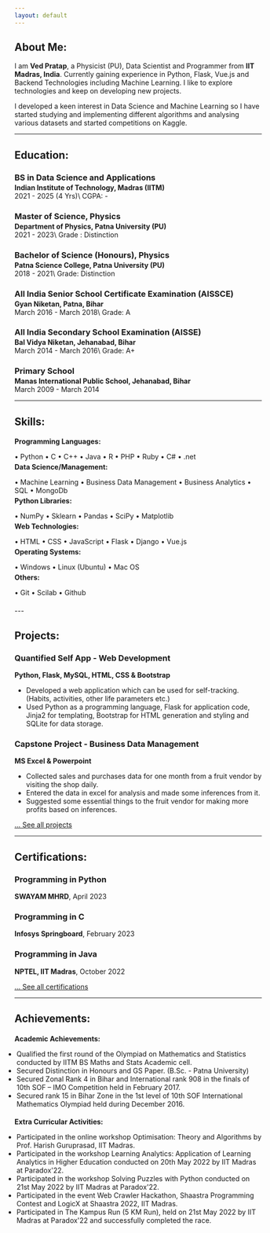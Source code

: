 ```yaml
---
layout: default
---
```


## About Me:

I am **Ved Pratap**, a Physicist (PU), Data Scientist and Programmer from **IIT Madras, India**. Currently gaining experience in Python, Flask, Vue.js and Backend Technologies including Machine Learning. I like to explore technologies and keep on developing new projects.

I developed a keen interest in Data Science and  Machine Learning so I have started studying and implementing different algorithms and analysing various datasets and started competitions on Kaggle.

---

## Education:

<h3 style="margin-bottom:2px;">BS in Data Science and Applications</h3>
<h4 style="margin:0;">Indian Institute of Technology, Madras (IITM)</h4>
2021 - 2025 (4 Yrs)\
CGPA: -

<h3 style="margin-bottom:2px;">Master of Science, Physics</h3>
<h4 style="margin:0;">Department of Physics, Patna University (PU)</h4>
2021 - 2023\
Grade : Distinction

<h3 style="margin-bottom:2px;">Bachelor of Science (Honours), Physics</h3>
<h4 style="margin:0;">Patna Science College, Patna University (PU)</h4>
2018 - 2021\
Grade: Distinction

<h3 style="margin-bottom:2px;">All India Senior School Certificate Examination (AISSCE)</h3>
<h4 style="margin:0;">Gyan Niketan, Patna, Bihar</h4>
March 2016 - March 2018\
Grade: A

<h3 style="margin-bottom:2px;">All India Secondary School Examination (AISSE)</h3>
<h4 style="margin:0;">Bal Vidya Niketan, Jehanabad, Bihar</h4>
March 2014 - March 2016\
Grade: A+

<h3 style="margin-bottom:2px;">Primary School</h3>
<h4 style="margin:0;">Manas International Public School, Jehanabad, Bihar</h4>
March 2009 - March 2014

---

## Skills:

<h4 style="margin-bottom:2px;">Programming Languages:</h4>
<p style="margin-bottom:4px;">&#x2022; Python &#x2022; C &#x2022; C++ &#x2022; Java &#x2022; R &#x2022; PHP &#x2022; Ruby &#x2022; C# &#x2022; .net</p>

<h4 style="margin-bottom:2px; margin-top:2px;">Data Science/Management:</h4>
<p style="margin-bottom:4px;">&#x2022; Machine Learning &#x2022; Business Data Management &#x2022; Business Analytics &#x2022; SQL &#x2022; MongoDb</p>

<h4 style="margin-bottom:2px; margin-top:2px;">Python Libraries:</h4>
<p style="margin-bottom:4px;">&#x2022; NumPy &#x2022; Sklearn &#x2022; Pandas &#x2022; SciPy &#x2022; Matplotlib</p>

<h4 style="margin-bottom:2px; margin-top:2px;">Web Technologies:</h4>
<p style="margin-bottom:4px;">&#x2022; HTML &#x2022; CSS &#x2022; JavaScript &#x2022; Flask &#x2022; Django &#x2022; Vue.js </p>

<h4 style="margin-bottom:2px; margin-top:2px;">Operating Systems:</h4>
<p style="margin-bottom:4px;">&#x2022; Windows &#x2022; Linux (Ubuntu) &#x2022; Mac OS</p>

<h4 style="margin-bottom:2px; margin-top:2px;">Others:</h4>
<p style="margin-bottom:20px;">&#x2022; Git &#x2022; Scilab &#x2022; Github</p>
<!---
---

## Professional Experience:

<h3 style="margin-bottom:2px;">Open Financial Technologies Pvt. Ltd.</h3>
<p style="margin:0;"><b>Software Developer Engineer</b><br>
September 2022 - Present</p>
<ul style="margin-left: -1.4em;">
  <li>Working on KYC Microservices implementation on Zwitch Platform using Go, Gin and Gorm.</li>
</ul>

<h3 style="margin-bottom:2px;">BNY Mellon Technology Pvt. Ltd.</h3>
<p style="margin:0;"><b>Associate Software Developer</b><br>
July 2021 - September 2022</p>
<ul style="margin-left: -1.4em;">
  <li>Worked on CCAR on various Python models like CMM (Commercial Mortgage Metrics) and, trigger them via Jupyterhub or Apache Airflow.</li>
  <li>Worked on Data Extractor to create templates and further extract the data from the database using Python, Flask, and Angular.</li>
  <li>Involved in company's private tools for CI/CD, application monitoring, error logging, and server deployment.</li>
</ul>

---
  
## Internships:

<h3 style="margin-bottom:2px;">BNY Mellon Technology Pvt. Ltd.</h3>
<p style="margin:0;"><b>Software Developer Intern</b><br>
Jan 2021 - June 2021</p>
<ul style="margin-left: -1.4em;">
  <li>Worked on CCAR Dashboard to design the end-to-end flow of Model Execution from the UI using Angular.</li>
  <li>Worked on creating Microservices using Flask to get various model details and trigger its execution.</li>
  <li>Worked in different deployment environments (Dev, UAT, Prod).</li>
</ul>  
  
<h3 style="margin-bottom:2px;">BNY Mellon Technology Pvt. Ltd.</h3>
<p style="margin:0;"><b>Software Developer Intern</b><br>
May 2020 - July 2020</p>
<ul style="margin-left: -1.4em;">
  <li>Worked on Cognitive Agent to automate various employee related tasks with RASA framework in Python.</li>
  <li>Worked on UI in Angular and Microservices using Java Spring Boot to process the requests.</li>
</ul>
-->
---

## Projects:

<div class="card">
  <h3>Quantified Self App - Web Development</h3>
  <p><b>Python, Flask, MySQL, HTML, CSS & Bootstrap</b></p>
  <ul>
    <li>Developed a web application which can be used for self-tracking. (Habits, activities, other life parameters etc.)</li>
    <li>Used Python as a programming language, Flask for application code, Jinja2 for templating, Bootstrap for HTML generation and styling and SQLite for data storage.</li>
  </ul>
  <a href="https://github.com/vedpratap/Quantified-self-app"><span class="card-link-spanner"></span></a>
</div>

<div class="card">
  <h3>Capstone Project - Business Data Management</h3>
  <p><b>MS Excel & Powerpoint</b></p>
  <ul>
    <li>Collected sales and purchases data for one month from a fruit vendor by visiting the shop daily.</li>
    <li>Entered the data in excel for analysis and made some inferences from it.</li>
    <li>Suggested some essential things to the fruit vendor for making more profits based on inferences.</li>
  </ul>
  <a href="https://docs.google.com/presentation/d/1m8ZBdIW2BF1u8C36d1ML6Xwfv7Tze8YI/edit?usp=sharing&ouid=112484144767309067013&rtpof=true&sd=true"><span class="card-link-spanner"></span></a>
</div>

[... See all projects](./projects)

---

## Certifications:
<div class="card">
  <h3>Programming in Python</h3>
  <p><b>SWAYAM MHRD</b>, April 2023<br></p>
  <a href="https://drive.google.com/file/d/1_RJI8LP5t3_oBoQyDe4Li6ZysmctHOXc/view"><span class="card-link-spanner"></span></a>
</div>

<div class="card">
  <h3>Programming in C</h3>
  <p><b>Infosys Springboard</b>, February 2023<br></p>
  <a href="https://drive.google.com/file/d/1hNse7iZ8MbRmviZjRKhIhrEvb_TOQuEd/view"><span class="card-link-spanner"></span></a>
</div>

<div class="card">
  <h3>Programming in Java</h3>
  <p><b>NPTEL, IIT Madras</b>, October 2022<br></p>
  <a href="https://drive.google.com/file/d/1wI22rmpA37EgdS85yFgZ1iXCSYCyjC_H/view?usp=sharing"><span class="card-link-spanner"></span></a>
</div>

[... See all certifications](./certifications)

---
<!---
## Publications:

<h3 style="margin-bottom:2px; color:var(--clr-a-text);"><a href="https://www.sciencedirect.com/science/article/abs/pii/S0147957122000728">Global epidemiology of CTX-M-type β-lactam resistance in human and animal</a></h3>
<p style="margin:0;"><b>Chanchal Rana, ..., Vaibhav Vikas, <i>et al</i>.</b><br>
Comparative Immunology, Microbiology, and Infectious Diseases.<br>
Volume 86, July 2022, 101815.<br>
Doi: <a href="https://doi.org/10.1016/j.cimid.2022.101815">https://doi.org/10.1016/j.cimid.2022.101815</a></p>
<ul style="margin-left: -1.4em;">
  <li>Worked on fetching 2100+ nucleotides sequence from NCBI by its accession number using Python, Selenium and Beautifulsoup.</li>
  <li>Worked on various utilities such as generating the heat map using Python and d3.js.</li>
</ul>

---
-->
## Achievements:

<h4 style="margin-bottom:5px;">Academic Achievements:</h4>
<ul style="margin-left: -1.4em;">
  <li>Qualified the first round of the Olympiad on Mathematics and Statistics conducted by IITM BS Maths and Stats Academic cell.</li>
  <li>Secured Distinction in Honours and GS Paper. (B.Sc. - Patna University) </li>
  <li>Secured Zonal Rank 4 in Bihar and International rank 908 in the finals of 10th SOF – IMO Competition held in February 2017.</li>
  <li>Secured rank 15 in Bihar Zone in the 1st level of 10th SOF International Mathematics Olympiad held during December 2016.</li>
</ul>

<h4 style="margin-bottom:5px;">Extra Curricular Activities:</h4>
<ul style="margin-left: -1.4em;">
  <li>Participated in the online workshop Optimisation: Theory and Algorithms by Prof. Harish Guruprasad, IIT Madras.</li>
  <li>Participated in the workshop Learning Analytics: Application of Learning Analytics in Higher Education conducted on 20th May 2022 by IIT Madras at Paradox'22.</li>
  <li>Participated in the workshop Solving Puzzles with Python conducted on 21st May 2022 by IIT Madras at Paradox'22.</li>
  <li>Participated in the event Web Crawler Hackathon, Shaastra Programming Contest and LogicX at Shaastra 2022, IIT Madras.</li>
  <li>Participated in The Kampus Run (5 KM Run), held on 21st May 2022 by IIT Madras at Paradox'22 and successfully completed the race.</li>
</ul>
